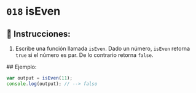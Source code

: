 # `018` isEven

## 📝 Instrucciones:

1. Escribe una función llamada `isEven`. Dado un número, `isEven` retorna `true` si el número es par. De lo contrario retorna `false`.

## Ejemplo:

```Javascript
var output = isEven(11);
console.log(output); // --> falso
```